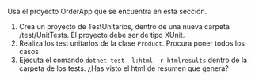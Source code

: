 Usa el proyecto OrderApp que se encuentra en esta sección.

1. Crea un proyecto de TestUnitarios, dentro de una nueva carpeta /test/UnitTests. El proyecto debe ser de tipo XUnit.
2. Realiza los test unitarios de la clase ```Product```. Procura poner todos los casos
3. Ejecuta el comando ```dotnet test -l:html -r htmlresults``` dentro de la carpeta de los tests. ¿Has visto el html de resumen que genera?
